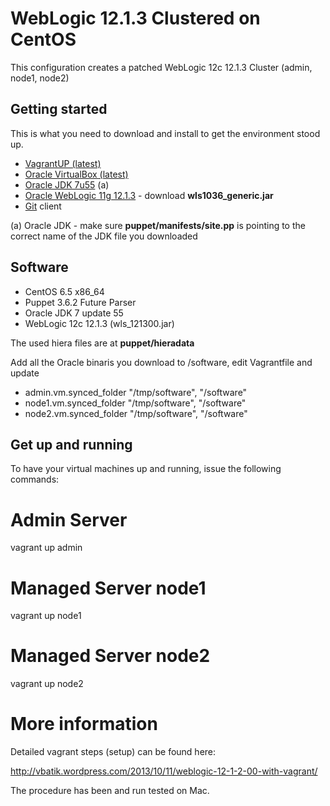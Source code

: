 WebLogic 12.1.3 Clustered on CentOS
================================


This configuration creates a patched WebLogic 12c 12.1.3 Cluster (admin, node1, node2)

Getting started
---------------
This is what you need to download and install to get the environment stood up.

 * [VagrantUP (latest)](http://www.vagrantup.com)
 * [Oracle VirtualBox (latest)](http://www.virtualbox.org)
 * [Oracle JDK 7u55](http://www.oracle.com/technetwork/java/javase/downloads/jdk7-downloads-1880260.html) (a)
 * [Oracle WebLogic 11g 12.1.3](http://www.oracle.com/technetwork/middleware/downloads/index-087510.html) - download **wls1036_generic.jar**
 * [Git](https://help.github.com/articles/set-up-git) client

(a) Oracle JDK - make sure **puppet/manifests/site.pp** is pointing to the correct name of the JDK file you downloaded

Software
--------
 * CentOS 6.5 x86_64
 * Puppet 3.6.2 Future Parser
 * Oracle JDK 7 update 55
 * WebLogic 12c 12.1.3 (wls_121300.jar)

The used hiera files are at **puppet/hieradata**

Add all the Oracle binaris you download to /software, edit Vagrantfile and update
- admin.vm.synced_folder "/tmp/software", "/software"
- node1.vm.synced_folder "/tmp/software", "/software"
- node2.vm.synced_folder "/tmp/software", "/software"


Get up and running
------------------
To have your virtual machines up and running, issue the following commands:

# Admin Server
vagrant up admin

# Managed Server node1
vagrant up node1

# Managed Server node2
vagrant up node2

More information
================
Detailed vagrant steps (setup) can be found here:

http://vbatik.wordpress.com/2013/10/11/weblogic-12-1-2-00-with-vagrant/

The procedure has been and run tested on Mac.

